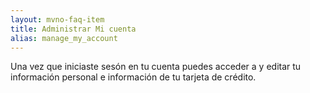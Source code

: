 ```yaml
---
layout: mvno-faq-item
title: Administrar Mi cuenta
alias: manage_my_account
---
```


Una vez que iniciaste sesón en tu cuenta puedes acceder a y editar tu información personal e información de tu tarjeta de crédito.
